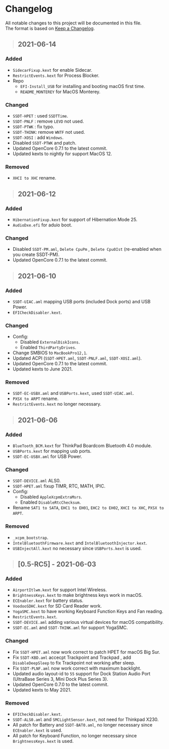 # Changelog

All notable changes to this project will be documented in this file.  
The format is based on [Keep a Changelog](https://keepachangelog.com/en/1.0.0/).

> ## 2021-06-14

### Added

- `SidecarFixup.kext` for enable Sidecar.
- `RestrictEvents.kext` for Process Blocker.
- Repo
  - `EFI-Install_USB` for installing and booting macOS first time.
  - `README_MONTEREY` for MacOS Monterey.

### Changed

- `SSDT-HPET` : used `SSDTTime`.
- `SSDT-PNLF` : remove `LEVD` not used.
- `SSDT-PTWK` : fix typo.
- `SSDT-THINK`: remove `WNTF` not used.
- `SSDT-XOSI` : add `Windows`.
- Disabled `SSDT-PTWK` and patch.
- Updated OpenCore 0.7.1 to the latest commit.
- Updated kexts to nightly for support MacOS 12.

### Removed

- `XHCI to XHC` rename.

> ## 2021-06-12

### Added

- `HibernationFixup.kext` for support of Hibernation Mode 25.
- `AudioDxe.efi` for aduio boot.

### Changed

- Disabled `SSDT-PM.aml`, `Delete CpuPm` , `Delete Cpu0Ist` (re-enabled when you create SSDT-PM).
- Updated OpenCore 0.7.1 to the latest commit.

> ## 2021-06-10

### Added

- `SSDT-UIAC.aml` mapping USB ports (included Dock ports) and USB Power.
- `EFICheckDisabler.kext`.

### Changed

- Config:
  - Disabled `ExternalDiskIcons`.
  - Enabled `ThirdPartyDrives`.
- Change SMBIOS to `MacBookPro12,1`.
- Updated ACPI (`SSDT-HPET.aml`, `SSDT-PNLF.aml`, `SSDT-XOSI.aml`).
- Updated OpenCore 0.7.1 to the latest commit.
- Updated kexts to June 2021.

### Removed

- `SSDT-EC-USBX.aml` and `USBPorts.kext`, used `SSDT-UIAC.aml`.
- `PXSX to ARPT` rename.
- `RestrictEvents.kext` no longer necessary.

> ## 2021-06-06

### Added

- `BlueTooth_BCM.kext` for ThinkPad Boardcom Bluetooth 4.0 module.
- `USBPorts.kext` for mapping usb ports.
- `SSDT-EC-USBX.aml` for USB Power.

### Changed

- `SSDT-DEVICE.aml` ALS0.
- `SSDT-HPET.aml` fixup TIMR, RTC, MATH, IPIC.
- Config:
  - Disabled `AppleXcpmExtraMsrs`.
  - Enabled `DisableRtcChecksum`.
- Rename `SAT1 to SATA`, `EHC1 to EH01`, `EHC2 to EH02`, `XHCI to XHC`, `PXSX to ARPT`.

### Removed

- `_xcpm_bootstrap`.
- `IntelBluetoothFirmware.kext` and `IntelBluetoothInjector.kext`.
- `USBInjectAll.kext` no necessary since `USBPorts.kext` is used.

> ## [0.5-RC5] - 2021-06-03

### Added

- `AirportItlwm.kext` for support Intel Wireless.
- `BrightnessKeys.kext` to make brightness keys work in macOS.
- `ECEnabler.kext` for battery status.
- `VoodooSDHC.kext` for SD Card Reader work.
- `YogaSMC.kext` to have working Keyboard Function Keys and Fan reading.
- `RestrictEvents.kext`.
- `SSDT-DEVICE.aml` adding various virtual devices for macOS compatibility.
- `SSDT-EC.aml` and `SSDT-THINK.aml` for support YogaSMC.

### Changed

- Fix `SSDT-HPET.aml` now work correct to patch HPET for macOS Big Sur.
- Fix `SSDT-KBD.aml` accecpt Trackpoint and Trackpad , add `DisableDeepSleep` to fix Trackpoint not working after sleep.
- Fix `SSDT-PLNF.aml` now work correct with maximum backlight.
- Updated audio layout-id to `55` support for Dock Station Audio Port (UltraBase Series 3, Mini Dock Plus Series 3).
- Updated OpenCore 0.7.0 to the latest commit.
- Updated kexts to May 2021.

### Removed

- `EFICheckDisabler.kext`.
- `SSDT-ALS0.aml` and `SMCLightSensor.kext`, not need for Thinkpad X230.
- All patch for Battery and `SSDT-BAT0.aml`, no longer necessary since `ECEnabler.kext` is used.
- All patch for Keyboard Function, no longer necessary since `BrightnessKeys.kext` is used.
